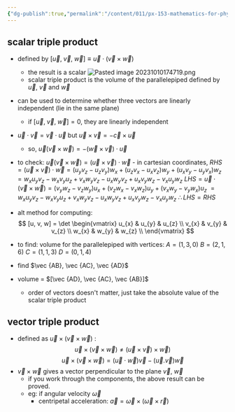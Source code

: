 ```yaml
---
{"dg-publish":true,"permalink":"/content/011/px-153-mathematics-for-physicists/term-1/px-153-a-vectors/px-153-a6-advanced-vector-operations/","noteIcon":"1","created":"2024-11-25T10:50:32.000+00:00","updated":"2024-11-26T19:36:20.342+00:00"}
---
```


## scalar triple product
- defined by $[\vec u, \;\vec v, \;\vec w]\equiv\vec u\cdot(\vec v \times \vec w)$
	- the result is a scalar
![Pasted image 20231010174719.png](/img/user/pics/Pasted%20image%2020231010174719.png)
	- scalar triple product is the volume of the parallelepiped defined by $\vec u$, $\vec v$ and $\vec w$
- can be used to determine whether three vectors are linearly independent (lie in the same plane)
	- if $[\vec u, \;\vec v, \;\vec w]=0$, they are linearly independent
- $\vec u \cdot \vec v = \vec v \cdot \vec u$ but $\vec u \times \vec v = -\vec c \times \vec u$
	- so, $\vec u(\vec v \times \vec w) = -(\vec w \times \vec v)\cdot \vec u$
- to check: $\vec u(\vec v \times \vec w) = (\vec u \times \vec v)\cdot \vec w$ 
		- in cartesian coordinates,
		$RHS=(\vec u \times \vec v)\cdot \vec w=(u_yv_z-u_zv_y)w_x+(u_zv_x-u_xv_z)w_y+(u_xv_y-u_yv_x)w_z$
			$=w_xu_yv_z-w_xv_yu_z+v_xw_yv_z-u_xw_yv_z+u_xv_yw_z-v_xu_yw_z$
		$LHS=\vec u \cdot(\vec v \times \vec w)=(v_yw_z-v_zw_y)u_x+(v_zw_x-v_xw_z)u_y+(v_xw_y-v_yw_x)u_z$
			$=w_xu_yv_z-w_xv_yu_z+v_xw_yv_z-u_xw_yv_z+u_xv_yw_z-v_xu_yw_z$
		$\therefore LHS=RHS$
- alt method for computing: 
$$ [u, v, w] = \det
\begin{vmatrix}
u_{x} & u_{y} & u_{z} \\ 
v_{x} & v_{y} & v_{z} \\ 
w_{x} & w_{y} & w_{z} \\
\end{vmatrix}
$$

- to find: volume for the parallelepiped with vertices:
	$A = (1,3,0)$
	$B = (2,1,6)$
	$C = (1,1,3)$
	$D = (0,1,4)$
- find $\vec {AB}, \vec {AC}, \vec {AD}$
- volume = $[\vec {AD}, \vec {AC}, \vec {AB}]$
	- order of vectors doesn't matter, just take the absolute value of the scalar triple product
## vector triple product
- defined as $\vec u \times (\vec v \times \vec w)$ :
$$\vec u \times (\vec v \times \vec w)\neq (\vec u \times \vec v) \times \vec w)$$
$$\vec u \times (\vec v \times \vec w) = (\vec u\cdot \vec w)\vec v - (\vec u .\vec v)\vec w$$
- $\vec v \times \vec w$ gives a vector perpendicular to the plane $\vec v$, $\vec w$ 
	- if you work through the components, the above result can be proved. 
	- eg: if angular velocity $\vec \omega$
		- centripetal acceleration: $\vec a =\vec{\omega}\times (\vec \omega \times \vec r)$